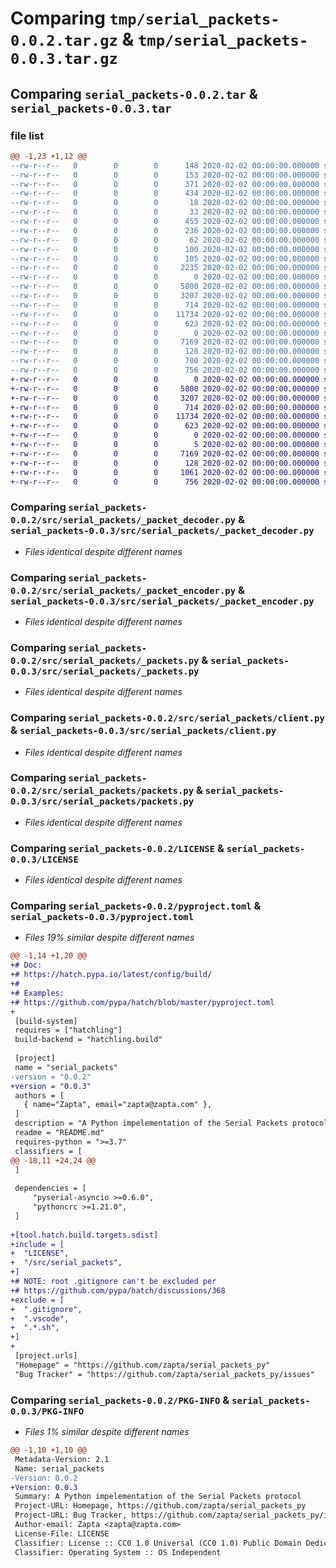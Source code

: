 # Comparing `tmp/serial_packets-0.0.2.tar.gz` & `tmp/serial_packets-0.0.3.tar.gz`

## Comparing `serial_packets-0.0.2.tar` & `serial_packets-0.0.3.tar`

### file list

```diff
@@ -1,23 +1,12 @@
--rw-r--r--   0        0        0      148 2020-02-02 00:00:00.000000 serial_packets-0.0.2/TODO.txt
--rw-r--r--   0        0        0      153 2020-02-02 00:00:00.000000 serial_packets-0.0.2/build.sh
--rw-r--r--   0        0        0      371 2020-02-02 00:00:00.000000 serial_packets-0.0.2/upload_pypi.sh
--rw-r--r--   0        0        0      434 2020-02-02 00:00:00.000000 serial_packets-0.0.2/upload_testpypi.sh
--rw-r--r--   0        0        0       18 2020-02-02 00:00:00.000000 serial_packets-0.0.2/src/.gitignore
--rw-r--r--   0        0        0       33 2020-02-02 00:00:00.000000 serial_packets-0.0.2/src/requirements.txt
--rw-r--r--   0        0        0      455 2020-02-02 00:00:00.000000 serial_packets-0.0.2/src/.vscode/launch.json
--rw-r--r--   0        0        0      236 2020-02-02 00:00:00.000000 serial_packets-0.0.2/src/.vscode/settings.json
--rw-r--r--   0        0        0       62 2020-02-02 00:00:00.000000 serial_packets-0.0.2/src/examples/.run.sh
--rw-r--r--   0        0        0      100 2020-02-02 00:00:00.000000 serial_packets-0.0.2/src/examples/.run1.sh
--rw-r--r--   0        0        0      105 2020-02-02 00:00:00.000000 serial_packets-0.0.2/src/examples/.run2.sh
--rw-r--r--   0        0        0     2235 2020-02-02 00:00:00.000000 serial_packets-0.0.2/src/examples/main.py
--rw-r--r--   0        0        0        0 2020-02-02 00:00:00.000000 serial_packets-0.0.2/src/serial_packets/__init__.py
--rw-r--r--   0        0        0     5800 2020-02-02 00:00:00.000000 serial_packets-0.0.2/src/serial_packets/_packet_decoder.py
--rw-r--r--   0        0        0     3207 2020-02-02 00:00:00.000000 serial_packets-0.0.2/src/serial_packets/_packet_encoder.py
--rw-r--r--   0        0        0      714 2020-02-02 00:00:00.000000 serial_packets-0.0.2/src/serial_packets/_packets.py
--rw-r--r--   0        0        0    11734 2020-02-02 00:00:00.000000 serial_packets-0.0.2/src/serial_packets/client.py
--rw-r--r--   0        0        0      623 2020-02-02 00:00:00.000000 serial_packets-0.0.2/src/serial_packets/packets.py
--rw-r--r--   0        0        0        0 2020-02-02 00:00:00.000000 serial_packets-0.0.2/src/serial_packets/py.typed
--rw-r--r--   0        0        0     7169 2020-02-02 00:00:00.000000 serial_packets-0.0.2/LICENSE
--rw-r--r--   0        0        0      128 2020-02-02 00:00:00.000000 serial_packets-0.0.2/README.md
--rw-r--r--   0        0        0      700 2020-02-02 00:00:00.000000 serial_packets-0.0.2/pyproject.toml
--rw-r--r--   0        0        0      756 2020-02-02 00:00:00.000000 serial_packets-0.0.2/PKG-INFO
+-rw-r--r--   0        0        0        0 2020-02-02 00:00:00.000000 serial_packets-0.0.3/src/serial_packets/__init__.py
+-rw-r--r--   0        0        0     5800 2020-02-02 00:00:00.000000 serial_packets-0.0.3/src/serial_packets/_packet_decoder.py
+-rw-r--r--   0        0        0     3207 2020-02-02 00:00:00.000000 serial_packets-0.0.3/src/serial_packets/_packet_encoder.py
+-rw-r--r--   0        0        0      714 2020-02-02 00:00:00.000000 serial_packets-0.0.3/src/serial_packets/_packets.py
+-rw-r--r--   0        0        0    11734 2020-02-02 00:00:00.000000 serial_packets-0.0.3/src/serial_packets/client.py
+-rw-r--r--   0        0        0      623 2020-02-02 00:00:00.000000 serial_packets-0.0.3/src/serial_packets/packets.py
+-rw-r--r--   0        0        0        0 2020-02-02 00:00:00.000000 serial_packets-0.0.3/src/serial_packets/py.typed
+-rw-r--r--   0        0        0        5 2020-02-02 00:00:00.000000 serial_packets-0.0.3/.gitignore
+-rw-r--r--   0        0        0     7169 2020-02-02 00:00:00.000000 serial_packets-0.0.3/LICENSE
+-rw-r--r--   0        0        0      128 2020-02-02 00:00:00.000000 serial_packets-0.0.3/README.md
+-rw-r--r--   0        0        0     1061 2020-02-02 00:00:00.000000 serial_packets-0.0.3/pyproject.toml
+-rw-r--r--   0        0        0      756 2020-02-02 00:00:00.000000 serial_packets-0.0.3/PKG-INFO
```

### Comparing `serial_packets-0.0.2/src/serial_packets/_packet_decoder.py` & `serial_packets-0.0.3/src/serial_packets/_packet_decoder.py`

 * *Files identical despite different names*

### Comparing `serial_packets-0.0.2/src/serial_packets/_packet_encoder.py` & `serial_packets-0.0.3/src/serial_packets/_packet_encoder.py`

 * *Files identical despite different names*

### Comparing `serial_packets-0.0.2/src/serial_packets/_packets.py` & `serial_packets-0.0.3/src/serial_packets/_packets.py`

 * *Files identical despite different names*

### Comparing `serial_packets-0.0.2/src/serial_packets/client.py` & `serial_packets-0.0.3/src/serial_packets/client.py`

 * *Files identical despite different names*

### Comparing `serial_packets-0.0.2/src/serial_packets/packets.py` & `serial_packets-0.0.3/src/serial_packets/packets.py`

 * *Files identical despite different names*

### Comparing `serial_packets-0.0.2/LICENSE` & `serial_packets-0.0.3/LICENSE`

 * *Files identical despite different names*

### Comparing `serial_packets-0.0.2/pyproject.toml` & `serial_packets-0.0.3/pyproject.toml`

 * *Files 19% similar despite different names*

```diff
@@ -1,14 +1,20 @@
+# Doc:
+# https://hatch.pypa.io/latest/config/build/
+#
+# Examples:
+# https://github.com/pypa/hatch/blob/master/pyproject.toml
+
 [build-system]
 requires = ["hatchling"]
 build-backend = "hatchling.build"
 
 [project]
 name = "serial_packets"
-version = "0.0.2"
+version = "0.0.3"
 authors = [
   { name="Zapta", email="zapta@zapta.com" },
 ]
 description = "A Python impelementation of the Serial Packets protocol"
 readme = "README.md"
 requires-python = ">=3.7"
 classifiers = [
@@ -18,11 +24,24 @@
 ]
 
 dependencies = [
     "pyserial-asyncio >=0.6.0",
     "pythoncrc >=1.21.0",
 ]
 
+[tool.hatch.build.targets.sdist]
+include = [
+  "LICENSE",
+  "/src/serial_packets",
+]
+# NOTE: root .gitignore can't be excluded per 
+# https://github.com/pypa/hatch/discussions/368
+exclude = [
+  ".gitignore",
+  ".vscode",
+  ".*.sh",
+]
+
 [project.urls]
 "Homepage" = "https://github.com/zapta/serial_packets_py"
 "Bug Tracker" = "https://github.com/zapta/serial_packets_py/issues"
```

### Comparing `serial_packets-0.0.2/PKG-INFO` & `serial_packets-0.0.3/PKG-INFO`

 * *Files 1% similar despite different names*

```diff
@@ -1,10 +1,10 @@
 Metadata-Version: 2.1
 Name: serial_packets
-Version: 0.0.2
+Version: 0.0.3
 Summary: A Python impelementation of the Serial Packets protocol
 Project-URL: Homepage, https://github.com/zapta/serial_packets_py
 Project-URL: Bug Tracker, https://github.com/zapta/serial_packets_py/issues
 Author-email: Zapta <zapta@zapta.com>
 License-File: LICENSE
 Classifier: License :: CC0 1.0 Universal (CC0 1.0) Public Domain Dedication
 Classifier: Operating System :: OS Independent
```

